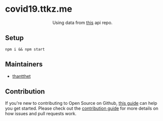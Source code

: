 # covid19.ttkz.me

<p align="center">

</p>

<p align="center">
  Using data from <a href="https://github.com/thantthet/covid19-api">this</a> api repo.
 </p>

## Setup

```
npm i && npm start
```

## Maintainers

- [thantthet](https://github.com/thantthet)

## Contribution

If you're new to contributing to Open Source on Github, [this guide](https://guides.github.com/activities/contributing-to-open-source/) can help you get started. Please check out the [contribution guide](CONTRIBUTING.md) for more details on how issues and pull requests work.
